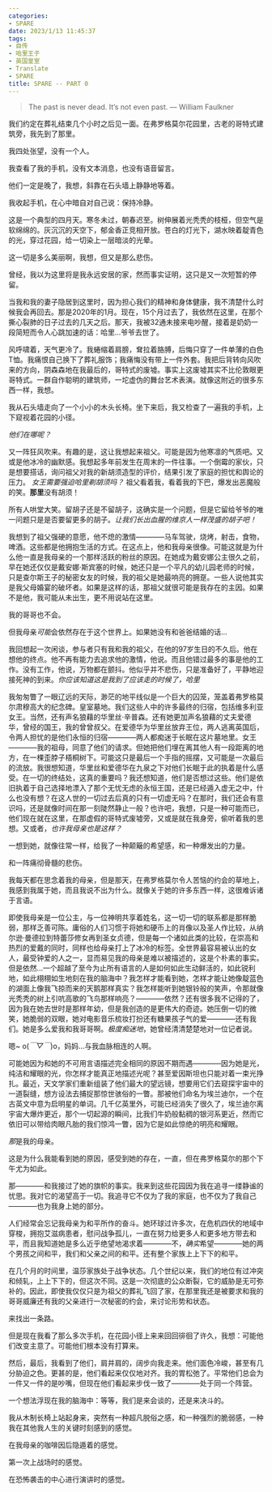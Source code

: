 ```yaml
---
categories:
- SPARE
date: 2023/1/13 11:45:37
tags:
- 自传
- 哈里王子
- 英国皇室
- Translate
- SPARE
title: SPARE -- PART 0
---
```


> The past is never dead. It’s not even past.  — William Faulkner

我们约定在葬礼结束几个小时之后见一面。在弗罗格莫尔花园里，古老的哥特式建筑旁，我先到了那里。

我四处张望，没有一个人。

我查看了我的手机，没有文本消息，也没有语音留言。

他们一定是晚了，我想，斜靠在石头墙上静静地等着。

我收起手机，在心中暗自对自己说：保持冷静。

这是一个典型的四月天。寒冬未过，朝春迟至。树伸展着光秃秃的枝桠，但空气是软绵绵的。灰沉沉的天空下，郁金香正竞相开放。苍白的灯光下，湖水映着靛青色的光，穿过花园，给一切染上一层暗淡的光晕。

这一切是多么美丽啊，我想，但又是那么悲伤。

曾经，我以为这里将是我永远安居的家，然而事实证明，这只是又一次短暂的停留。

当我和我的妻子隐居到这里时，因为担心我们的精神和身体健康，我不清楚什么时候我会再回去。那是2020年的1月。现在，15个月过去了，我依然在这里，在那个撕心裂肺的日子过去的几天之后。那天，我被32通未接来电吵醒，接着是奶奶一段简短而令人心跳加速的话：哈里...爷爷去世了。

风呼啸着，天气更冷了。我蜷缩着肩膀，耷拉着胳膊，后悔只穿了一件单薄的白色T恤。我痛恨自己换下了葬礼服饰；我痛悔没有带上一件外套。我把后背转向风吹来的方向，阴森森地在我最后的，哥特式的废墟。事实上这废墟其实不比伦敦眼更哥特式。一群自作聪明的建筑师，一坨虚伪的舞台艺术表演。就像这附近的很多东西一样，我想。

我从石头墙走向了一个小小的木头长椅。坐下来后，我又检查了一遍我的手机，上下窥视着花园的小径。

_他们在哪呢？_

又一阵狂风吹来。有趣的是，这让我想起来祖父。可能是因为他寒凛的气质吧。又或是他冰冷的幽默感。我想起多年前发生在周末的一件往事。一个倒霉的家伙，只是想要搭话，询问祖父对我的新胡须造型的评价，结果引发了家庭的担忧和舆论的压力。 _女王需要强迫哈里剃胡须吗？_ 祖父看着我，看着我的下巴，爆发出恶魔般的笑。**那里**没有胡须！

所有人哄堂大笑。留胡子还是不留胡子，这确实是一个问题，但是它留给爷爷的唯一问题只是是否要留更多的胡子。*让我们长出血腥的维京人一样茂盛的胡子吧！*

我想到了祖父强硬的意愿，他不熄的激情————马车驾驶，烧烤，射击，食物，啤酒。这些都是他拥抱生活的方式。在这点上，他和我母亲很像。可能这就是为什么他一直是我母亲的一个那样活跃的粉丝的原因。在她成为戴安娜公主很久之前，早在她还仅仅是戴安娜·斯宾塞的时候，她还只是一个平凡的幼儿园老师的时候，只是查尔斯王子的秘密女友的时候，我的祖父是她最响亮的拥趸。一些人说他其实是我父母婚宴的破坏者。如果是这样的话，那祖父就很可能是我存在的主因。如果不是他，我可能从未出生，更不用说站在这里。

我的哥哥也不会。

但我母亲*可能*会依然存在于这个世界上。如果她没有和爸爸结婚的话...

我回想起一次闲谈，参与者只有我和我的祖父，在他的97岁生日的不久后。他在想他的终点。他不再有能力去追求他的激情，他说。而且他错过最多的事是他的工作。没有工作，他说，万物都在颤抖。他似乎并不悲伤，只是准备好了，平静地迎接死神的到来。*你应该知道这是我到了应该走的时候了，哈里*

我匆匆瞥了一眼辽远的天际，渺茫的地平线似是一个巨大的囚笼，笼盖着弗罗格莫尔肃穆高大的纪念碑。皇室墓地。我们这些人中的许多最终的归宿，包括维多利亚女王。当然，还有声名狼藉的华里丝·辛普森。还有她更加声名狼藉的丈夫爱德华，曾经的国王，我的曾曾叔父。在爱德华为华里丝放弃王位，两人逃离英国后，令两人担忧的是他们永恒的归宿————两人都痴迷于长眠在这片墓地里。女王————我的祖母，同意了他们的请求。但她把他们埋在离其他人有一段距离的地方，在一棵歪脖子梧桐树下。可能这只是最后一个手指的摇摆，又可能是一次最后的流放。我很想知道，华里丝和爱德华在九泉之下对他们长眠于此的执着是什么感受。在一切的终结处，这真的重要吗？我还想知道，他们是否想过这些。他们是依旧执着于自己选择地漂入了那个无忧无虑的永恒王国，还是已经遁入虚无之中，什么也没有想？在这人世的一切过去后真的只有一切虚无吗？在那时，我们还会有意识吗，还是就像时间在那一刻陡然静止一般？也许吧，我想，只是一种可能而已，他们现在就在这里，在那虚假的哥特式废墟旁，又或是就在我身旁，偷听着我的思想。又或者，*也许我母亲也是这样？*

一想到她，就像往常一样，给我了一种颠簸的希望感，和一种爆发出的力量。

和一阵痛彻骨髓的悲伤。

我每天都在思念着我的母亲，但是那天，在弗罗格莫尔令人苦恼的约会的草地上，我感到我属于她，而且我说不出为什么。就像关于她的许多东西一样，这很难诉诸于言语。

即使我母亲是一位公主，与一位神明共享着姓名，这一切一切的联系都是那样脆弱，那样乏善可陈。庸俗的人们习惯于将她和硬币上的肖像以及圣人作比较，从纳尔逊·曼德拉到特蕾莎修女再到圣女贞德，但是每一个诸如此类的比较，在崇高和热烈的爱戴的同时，同样也给母亲打上了冰冷的标签。全世界最容易被认出的女人，最受钟爱的人之一，显而易见我的母亲是难以被描述的，这是个朴素的事实。但是依然...一个超越了至今为止所有语言的人是如何如此生动鲜活的，如此锐利地，如此栩栩如生地刻在我的脑海中？我怎样才能看到她，怎样才能让她像靛蓝色的湖面上像我飞掠而来的天鹅那样真实？我怎样能听到她银铃般的笑声，令那就像光秃秃的树上引吭高歌的飞鸟那样响亮？————依然？还有很多我不记得的了，因为我在她去世时是那样年幼，但是我创造的是更伟大的奇迹。她压倒一切的微笑，她脆弱的双眼，她对电影音乐梳妆打扮还有糖果孩子气的爱————还有我们。她是多么爱我和我哥哥啊。*极度痴迷地*，她曾经清清楚楚地对一位记者说。

嗯~ o(*￣▽￣*)o，妈妈...与我血脉相连的人啊。

可能她因为和她的不可用言语描述完全相同的原因不期而遇————因为她是光，纯洁和耀眼的光，你怎样才能真正地描述光呢？甚至爱因斯坦也只能对着一束光挣扎。最近，天文学家们重新组装了他们最大的望远镜，想要用它们去窥探宇宙中的一道裂缝，想方设法去捕捉那惊世骇俗的一瞥。那被他们命名为埃兰迪尔，一个在古英文中意为启明星的单词。几千亿英里外，可能已经消失了很久了，埃兰迪尔离宇宙大爆炸更近，那个一切起源的瞬间，比我们牛奶般黏稠的银河系更近，然而它依旧可以带给肉眼凡胎的我们惊鸿一瞥，因为它是如此惊绝的明亮和耀眼。

*那*是我的母亲。

这是为什么我能看到她的原因，感受到她的存在，一直，但在弗罗格莫尔的那个下午尤为如此。

那————和我接过了她的旗帜的事实。我来到这些花园因为我在追寻一缕静谧的忧思。我对它的渴望高于一切。我追寻它不仅为了我的家庭，也不仅为了我自己————也为我身上她的部分。

人们经常会忘记我母亲为和平所作的奋斗。她环球过许多次，在危机四伏的地域中穿梭，拥抱艾滋病患者，慰问战争孤儿，一直在努力给更多人和更多地方带去和平，而且我知道她是多么近乎绝望地渴求着————不，*确实*希望————她的两个男孩之间和平，我们和父亲之间的和平。还有整个家族上上下下的和平。

在几个月的时间里，温莎家族处于战争状态。几个世纪以来，我们的地位有过冲突和倾轧，上上下下的，但这次不同。这是一次彻底的公众断裂，它的威胁是无可弥补的。因此，即使我仅仅只是为祖父的葬礼飞回了家，在那里我还是被要求和我的哥哥威廉还有我的父亲进行一次秘密的约会，来讨论形势和状态。

来找出一条路。

但是现在我看了那么多次手机，在花园小径上来来回回徘徊了许久，我想：可能他们改变主意了。可能他们根本没有打算来。

然后，最后，我看到了他们，肩并肩的，阔步向我走来。他们面色冷峻，甚至有几分胁迫之色。更甚的是，他们看起来仅仅地对齐。我的胃松弛了。平常他们总会为一件又一件的是吵嘴，但现在他们看起来步伐一致了————处于同一个阵营。

一个想法浮现在我的脑海中：等等，我们是来会谈的，还是来决斗的。

我从木制长椅上站起身来，突然有一种超凡脱俗之感，和一种强烈的脆弱感，一种我在其他我人生的关键时刻感到的感觉。

在我母亲的咖啡因后隐遁着的感觉。

第一次上战场时的感觉。

在恐怖袭击的中心进行演讲时的感觉。
